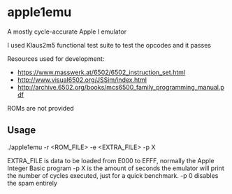 # apple1emu

A mostly cycle-accurate Apple I emulator

I used Klaus2m5 functional test suite to test the opcodes and it passes

Resources used for development:
- https://www.masswerk.at/6502/6502_instruction_set.html
- http://www.visual6502.org/JSSim/index.html
- http://archive.6502.org/books/mcs6500_family_programming_manual.pdf

ROMs are not provided

Usage
--
./apple1emu -r <ROM_FILE> -e <EXTRA_FILE> -p X

EXTRA_FILE is data to be loaded from E000 to EFFF, normally the Apple Integer Basic program
-p X is the amount of seconds the emulator will print the number of cycles executed, just for a quick benchmark. -p 0 disables the spam entirely


